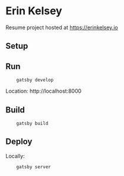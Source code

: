 # Erin Kelsey

Resume project hosted at https://erinkelsey.io

## Setup

## Run

        gatsby develop

Location: http://localhost:8000

## Build

        gatsby build

## Deploy

Locally:

        gatsby server

